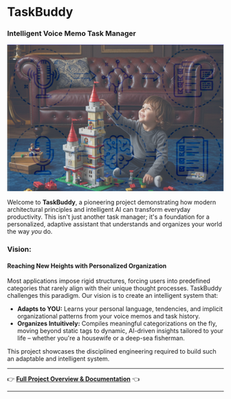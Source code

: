 # TaskBuddy
### Intelligent Voice Memo Task Manager

<!-- Hero Image: Child Building Lego Castle with AI Flow Diagram Watermark -->
![Project Hero Image](assets/creation.png)

Welcome to **TaskBuddy**, a pioneering project demonstrating how modern architectural principles and intelligent AI can transform everyday productivity. This isn't just another task manager; it's a foundation for a personalized, adaptive assistant that understands and organizes your world the way *you* do.

### Vision: 
#### Reaching New Heights with Personalized Organization

Most applications impose rigid structures, forcing users into predefined categories that rarely align with their unique thought processes. TaskBuddy challenges this paradigm. Our vision is to create an intelligent system that:

* **Adapts to YOU:** Learns your personal language, tendencies, and implicit organizational patterns from your voice memos and task history.
* **Organizes Intuitively:** Compiles meaningful categorizations on the fly, moving beyond static tags to dynamic, AI-driven insights tailored to your life – whether you're a housewife or a deep-sea fisherman.

This project showcases the disciplined engineering required to build such an adaptable and intelligent system.

---

👉 [**Full Project Overview & Documentation**](notebooks/project.ipynb) 👈

---